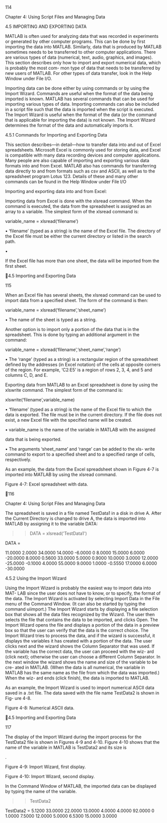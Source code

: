 114

Chapter 4: Using Script Files and Managing Data

4.5 IMPORTING AND EXPORTING DATA

MATLAB is often used for analyzing data that was recorded in experiments or
generated by other computer programs. This can be done by first importing the
data into MATLAB. Similarly, data that is produced by MATLAB sometimes
needs to be transferred to other computer applications. There are various types
of  data  (numerical,  text,  audio,  graphics,  and  images).  This  section  describes
only how to import and export numerical data, which is probably the most com-
mon type of data that needs to be transferred by new users of MATLAB. For
other types of data transfer, look in the Help Window under File I/O.

Importing  data  can  be  done  either  by  using  commands  or  by  using  the
Import  Wizard.  Commands  are  useful  when  the  format  of  the  data  being
imported  is  known.  MATLAB  has  several  commands  that  can  be  used  for
importing various types of data. Importing commands can also be included in a
script file such that the data is imported when the script is executed. The Import
Wizard is useful when the format of the data (or the command that is applicable
for importing the data) is not known. The Import Wizard determines the format
of the data and automatically imports it.

4.5.1 Commands for Importing and Exporting Data

This  section  describes—in  detail—how  to  transfer  data  into  and  out  of  Excel
spreadsheets. Microsoft Excel is commonly used for storing data, and Excel is
compatible with many data recording devices and computer applications. Many
people  are  also  capable  of  importing  and  exporting  various  data  formats  into
and from Excel. MATLAB also has commands for transferring data directly to
and from formats such as csv and ASCII, as well as to the spreadsheet program
Lotus 123. Details of these and many other commands can be found in the Help
Window under File I/O

Importing and exporting data into and from Excel:

Importing  data  from  Excel  is  done  with  the  xlsread  command.  When  the
command is executed, the data from the spreadsheet is assigned as an array to a
variable. The simplest form of the xlsread command is:

variable_name = xlsread(‘filename’)

• ‘filename’ (typed as a string) is the name of the Excel file. The directory of
the Excel file must be either the current directory or listed in the search path.

•

If the Excel file has more than one sheet, the data will be imported from the first
sheet.

4.5 Importing and Exporting Data

115

When an Excel file has several sheets, the xlsread command can be used to
import data from a specified sheet. The form of the command is then:

variable_name = xlsread(‘filename’,‘sheet_name’)

• The name of the sheet is typed as a string.

Another option is to import only a portion of the data that is in the spreadsheet.
This is done by typing an additional argument in the command:

variable_name = xlsread(‘filename’,‘sheet_name’,‘range’)

• The  ‘range’  (typed  as  a  string)  is  a  rectangular  region  of  the  spreadsheet
defined by the addresses (in Excel notation) of the cells at opposite corners of
the region. For example, ‘C2:E5’ is a
 region of rows 2, 3, 4, and 5 and
columns C, D, and E.

Exporting  data  from  MATLAB  to  an  Excel  spreadsheet  is  done  by  using  the
xlswrite command. The simplest form of the command is:

xlswrite(‘filename’,variable_name)

• ‘filename’ (typed as a string) is the name of the Excel file to which the data
is exported. The file must be in the current directory. If the file does not exist, a
new Excel file with the specified name will be created.

• variable_name is the name of the variable in MATLAB with the assigned

data that is being exported.

• The  arguments  ‘sheet_name’  and  ‘range’  can  be  added  to  the  xls-
write command to export to a specified sheet and to a specified range of cells,
respectively.

As  an  example,  the  data  from  the  Excel  spreadsheet  shown  in  Figure  4-7  is
imported into MATLAB by using the xlsread command.

Figure 4-7: Excel spreadsheet with data.

116

Chapter 4: Using Script Files and Managing Data

The  spreadsheet  is  saved  in  a  file  named  TestData1  in  a  disk  in  drive  A.
After  the  Current  Directory  is  changed  to  drive  A,  the  data  is  imported  into
MATLAB by assigning it to the variable DATA:

>> DATA = xlsread('TestData1')

DATA =

 11.0000   2.0000  34.0000  14.0000  -6.0000        0   8.0000
 15.0000   6.0000 -20.0000   8.0000   0.5600  33.0000   5.0000
  0.9000  10.0000   3.0000  12.0000 -25.0000  -0.1000   4.0000
 55.0000   9.0000   1.0000  -0.5550  17.0000   6.0000 -30.0000

4.5.2 Using the Import Wizard

Using the Import Wizard is probably the easiest way to import data into MAT-
LAB since the user does not have to know, or to specify, the format of the data.
The Import Wizard is activated by selecting Import Data in the File menu of the
Command Window. (It can also be started by typing the command uiimport.)
The  Import Wizard starts by displaying  a file selection box that shows all the
data files recognized by the Wizard. The user then selects the file that contains
the data to be imported, and clicks Open. The Import Wizard opens the file and
displays a portion of the data in a preview box so that the user can verify that
the data is the correct choice. The Import Wizard tries to process the data, and if
the wizard is successful, it displays the variables it has created with a portion of
the data. The user clicks next and the wizard shows the Column Separator that
was used. If the variable has the correct data, the user can proceed with the wiz-
ard (click next); otherwise the user can choose a different Column Separator. In
the next window the wizard shows the name and size of the variable to be cre-
ated in MATLAB.  (When  the data is  all  numerical, the  variable  in  MATLAB
has the same name as the file from which the data was imported.) When the wiz-
ard ends (click finish), the data is imported to MATLAB.

As an example, the Import Wizard is used to import numerical ASCII data
saved in a .txt file. The data saved with the file name TestData2 is shown in Fig-
ure 4-8.

Figure 4-8: Numerical ASCII data.

4.5 Importing and Exporting Data

117

The display of the Import Wizard during the import process for the TestData2
file is shown in Figures 4-9 and 4-10. Figure 4-10 shows that the name of the
variable in MATLAB is TestData2 and its size is

.

Figure 4-9: Import Wizard, first display.

Figure 4-10: Import Wizard, second display.

In the Command Window of MATLAB, the imported data can be displayed by
typing the name of the variable.

>> TestData2

TestData2 =
  5.1200   33.0000   22.0000   13.0000    4.0000
  4.0000   92.0000         0    1.0000    7.5000
 12.0000    5.0000    6.5300   15.0000    3.0000


